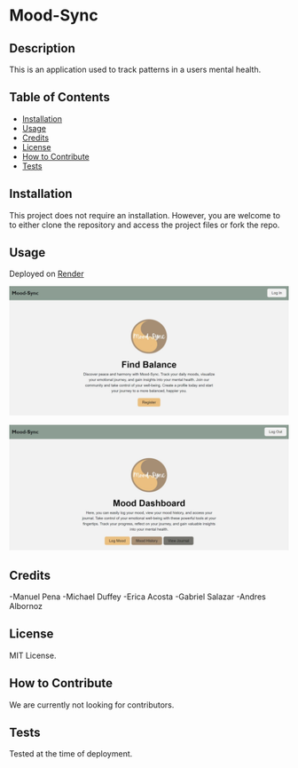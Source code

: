 # Mood-Sync

## Description
This is an application used to track patterns in a users mental health.

## Table of Contents
- [Installation](#installation)
- [Usage](#usage)
- [Credits](#credits)
- [License](#license)
- [How to Contribute](#how-to-contribute)
- [Tests](#tests)

## Installation
This project does not require an installation. However, you are welcome to to either clone the repository and access the project files or fork the repo.

## Usage
Deployed on [Render](https://moodsync-f64p.onrender.com/)

![image of Mood-Sync Website](/public/images/Mood-Sync-cover.JPG)

![image of Mood-Sync Website](./public/images/Mood-Sync-features.JPG)

## Credits
-Manuel Pena
-Michael Duffey
-Erica Acosta
-Gabriel Salazar
-Andres Albornoz

## License
MIT License.

## How to Contribute
We are currently not looking for contributors.

## Tests
Tested at the time of deployment.
